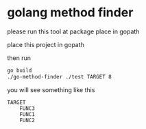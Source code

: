 # golang method finder

please run this tool at package place in gopath

place this project in gopath

then run

```bash
go build
./go-method-finder ./test TARGET 8
```

you will see something like this

```
TARGET
    FUNC3
    FUNC1
    FUNC2
```
